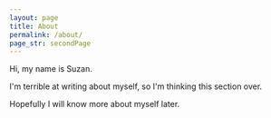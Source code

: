 ```yaml
---
layout: page
title: About
permalink: /about/
page_str: secondPage
---
```


Hi, my name is Suzan.

I'm terrible at writing about myself, so I'm thinking this section over.

Hopefully I will know more about myself later.
